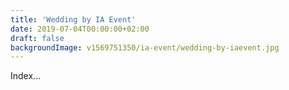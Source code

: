 ```yaml
---
title: 'Wedding by IA Event'
date: 2019-07-04T00:00:00+02:00
draft: false
backgroundImage: v1569751350/ia-event/wedding-by-iaevent.jpg
---
```


Index...
